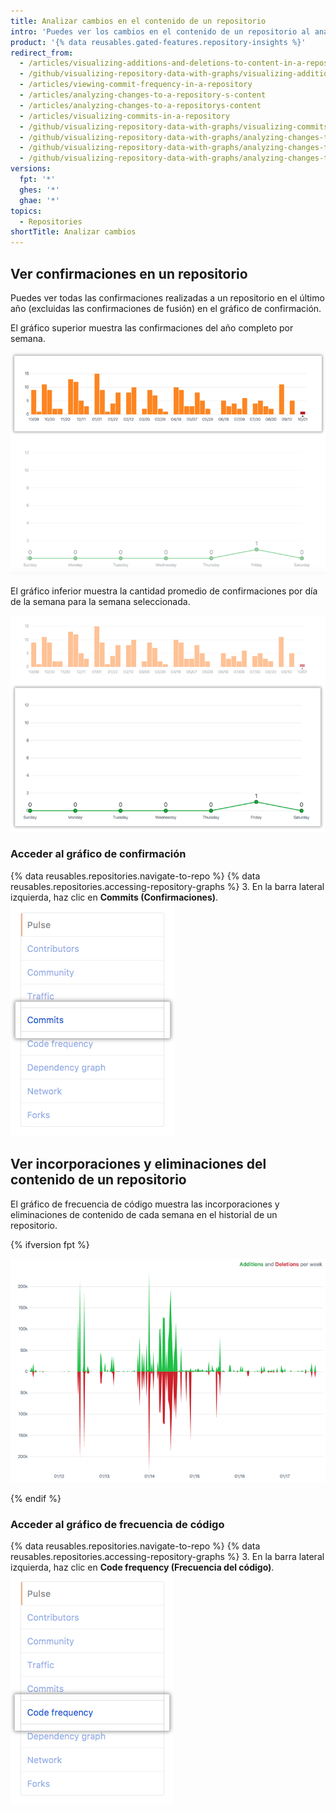 ```yaml
---
title: Analizar cambios en el contenido de un repositorio
intro: 'Puedes ver los cambios en el contenido de un repositorio al analizar las confirmaciones del repositorio, la frecuencia de confirmación, y las incorporaciones y eliminaciones de contenido.'
product: '{% data reusables.gated-features.repository-insights %}'
redirect_from:
  - /articles/visualizing-additions-and-deletions-to-content-in-a-repository
  - /github/visualizing-repository-data-with-graphs/visualizing-additions-and-deletions-to-content-in-a-repository
  - /articles/viewing-commit-frequency-in-a-repository
  - /articles/analyzing-changes-to-a-repository-s-content
  - /articles/analyzing-changes-to-a-repositorys-content
  - /articles/visualizing-commits-in-a-repository
  - /github/visualizing-repository-data-with-graphs/visualizing-commits-in-a-repository
  - /github/visualizing-repository-data-with-graphs/analyzing-changes-to-a-repositorys-content
  - /github/visualizing-repository-data-with-graphs/analyzing-changes-to-a-repositorys-content/visualizing-commits-in-a-repository
  - /github/visualizing-repository-data-with-graphs/analyzing-changes-to-a-repositorys-content/visualizing-additions-and-deletions-to-content-in-a-repository
versions:
  fpt: '*'
  ghes: '*'
  ghae: '*'
topics:
  - Repositories
shortTitle: Analizar cambios
---
```


## Ver confirmaciones en un repositorio

Puedes ver todas las confirmaciones realizadas a un repositorio en el último año (excluidas las confirmaciones de fusión) en el gráfico de confirmación.

El gráfico superior muestra las confirmaciones del año completo por semana.

![Gráfico anual de confirmaciones de un repositorio](/assets/images/help/graphs/repo_commit_activity_year_graph.png)

El gráfico inferior muestra la cantidad promedio de confirmaciones por día de la semana para la semana seleccionada.

![Gráfico semanal de confirmaciones de un repositorio](/assets/images/help/graphs/repo_commit_activity_week_graph.png)

### Acceder al gráfico de confirmación

{% data reusables.repositories.navigate-to-repo %}
{% data reusables.repositories.accessing-repository-graphs %}
3. En la barra lateral izquierda, haz clic en **Commits (Confirmaciones)**. ![Pestaña de confirmaciones](/assets/images/help/graphs/commits_tab.png)

## Ver incorporaciones y eliminaciones del contenido de un repositorio

El gráfico de frecuencia de código muestra las incorporaciones y eliminaciones de contenido de cada semana en el historial de un repositorio.

{% ifversion fpt %}

![Gráfico de frecuencia de código](/assets/images/help/graphs/repo_code_frequency_graph_dotcom.png)

{% endif %}

### Acceder al gráfico de frecuencia de código

{% data reusables.repositories.navigate-to-repo %}
{% data reusables.repositories.accessing-repository-graphs %}
3. En la barra lateral izquierda, haz clic en **Code frequency (Frecuencia del código)**. ![Pestaña de frecuencia de código](/assets/images/help/graphs/code_frequency_tab.png)
